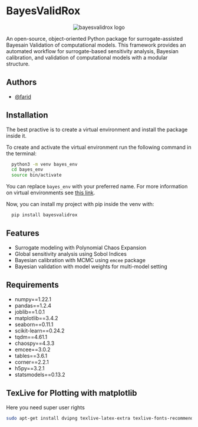 # BayesValidRox

<div align="center">
  <img src="https://git.iws.uni-stuttgart.de/inversemodeling/bayesian-validation/-/raw/master/docs/logo/bayesvalidrox-logo.png" alt="bayesvalidrox logo"/>
</div>

An open-source, object-oriented Python package for surrogate-assisted Bayesain Validation of computational models.
This framework provides an automated workflow for surrogate-based sensitivity analysis, Bayesian calibration, and validation of computational models with a modular structure.

## Authors
- [@farid](https://git.iws.uni-stuttgart.de/farid)

## Installation
The best practive is to create a virtual environment and install the package inside it.

To create and activate the virtual environment run the following command in the terminal:
```bash
  python3 -m venv bayes_env
  cd bayes_env
  source bin/activate
```
You can replace `bayes_env` with your preferred name. For more information on virtual environments see [this link](https://packaging.python.org/en/latest/guides/installing-using-pip-and-virtual-environments/).

Now, you can install my project with pip inside the venv with:
```bash
  pip install bayesvalidrox
```
## Features
* Surrogate modeling with Polynomial Chaos Expansion
* Global sensitivity analysis using Sobol Indices
* Bayesian calibration with MCMC using `emcee` package
* Bayesian validation with model weights for multi-model setting

## Requirements
* numpy==1.22.1
* pandas==1.2.4
* joblib==1.0.1
* matplotlib==3.4.2
* seaborn==0.11.1
* scikit-learn==0.24.2
* tqdm==4.61.1
* chaospy==4.3.3
* emcee==3.0.2
* tables==3.6.1
* corner==2.2.1
* h5py==3.2.1
* statsmodels==0.13.2

## TexLive for Plotting with matplotlib
Here you need super user rights
```bash
sudo apt-get install dvipng texlive-latex-extra texlive-fonts-recommended cm-super
```
